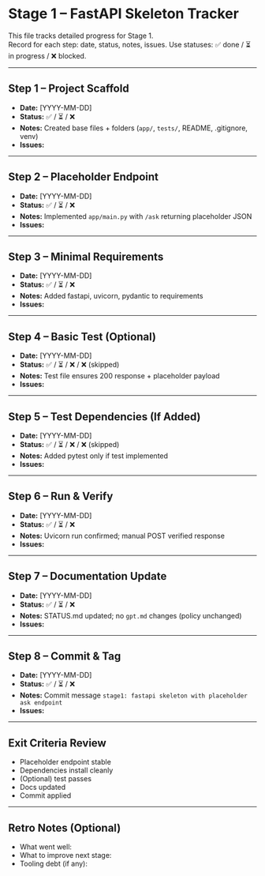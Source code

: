 # Stage 1 – FastAPI Skeleton Tracker

This file tracks detailed progress for Stage 1.  
Record for each step: date, status, notes, issues. Use statuses: ✅ done / ⏳ in progress / ❌ blocked.

---

## Step 1 – Project Scaffold

- **Date:** [YYYY-MM-DD]
- **Status:** ✅ / ⏳ / ❌
- **Notes:** Created base files + folders (`app/`, `tests/`, README, .gitignore, venv)
- **Issues:**

---

## Step 2 – Placeholder Endpoint

- **Date:** [YYYY-MM-DD]
- **Status:** ✅ / ⏳ / ❌
- **Notes:** Implemented `app/main.py` with `/ask` returning placeholder JSON
- **Issues:**

---

## Step 3 – Minimal Requirements

- **Date:** [YYYY-MM-DD]
- **Status:** ✅ / ⏳ / ❌
- **Notes:** Added fastapi, uvicorn, pydantic to requirements
- **Issues:**

---

## Step 4 – Basic Test (Optional)

- **Date:** [YYYY-MM-DD]
- **Status:** ✅ / ⏳ / ❌ / ❌ (skipped)
- **Notes:** Test file ensures 200 response + placeholder payload
- **Issues:**

---

## Step 5 – Test Dependencies (If Added)

- **Date:** [YYYY-MM-DD]
- **Status:** ✅ / ⏳ / ❌ / ❌ (skipped)
- **Notes:** Added pytest only if test implemented
- **Issues:**

---

## Step 6 – Run & Verify

- **Date:** [YYYY-MM-DD]
- **Status:** ✅ / ⏳ / ❌
- **Notes:** Uvicorn run confirmed; manual POST verified response
- **Issues:**

---

## Step 7 – Documentation Update

- **Date:** [YYYY-MM-DD]
- **Status:** ✅ / ⏳ / ❌
- **Notes:** STATUS.md updated; no `gpt.md` changes (policy unchanged)
- **Issues:**

---

## Step 8 – Commit & Tag

- **Date:** [YYYY-MM-DD]
- **Status:** ✅ / ⏳ / ❌
- **Notes:** Commit message `stage1: fastapi skeleton with placeholder ask endpoint`
- **Issues:**

---

## Exit Criteria Review

- Placeholder endpoint stable
- Dependencies install cleanly
- (Optional) test passes
- Docs updated
- Commit applied

---

## Retro Notes (Optional)

- What went well:
- What to improve next stage:
- Tooling debt (if any):
